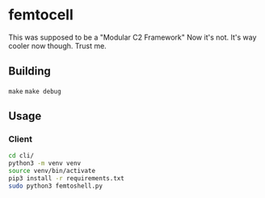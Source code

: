 # femtocell
This was supposed to be a "Modular C2 Framework"
Now it's not.
It's way cooler now though. Trust me.

## Building

`make`
`make debug`

## Usage
### Client
```sh
cd cli/
python3 -m venv venv
source venv/bin/activate
pip3 install -r requirements.txt
sudo python3 femtoshell.py
```
